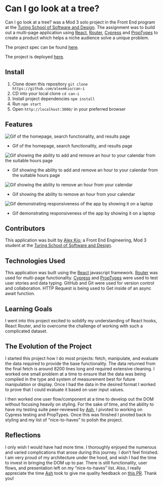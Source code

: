 # Can I go look at a tree?

Can I go look at a tree? was a Mod 3 solo project in the Front End program at the [Turing School of Software and Design](https://turing.io/). The assignment was to build out a multi-page application using [React](https://reactjs.org/), [Router](https://reactrouter.com/), [Cypress](https://www.cypress.io/) and [PropTypes](https://reactjs.org/docs/typechecking-with-proptypes.html) to create a product which helps a niche audience solve a unique problem.

The project spec can be found [here](https://frontend.turing.edu/projects/module-3/niche-audience.html).

The project is deployed [here](https://can-i-alexmkio.vercel.app/).

## Install

1. Clone down this repository `git clone https://github.com/alexmkio/can-i`
2. CD into your local clone `cd can-i`
3. Install project dependencies `npm install`
4. Run `npm start`
5. Open `http://localhost:3000/` in your preferred browser

## Features

![Gif of the homepage, search functionality, and results page](./src/assets/readme01.gif)
* Gif of the homepage, search functionality, and results page

![Gif showing the ability to add and remove an hour to your calendar from the suitable hours page](./src/assets/readme02.gif)
* Gif showing the ability to add and remove an hour to your calendar from the suitable hours page

![Gif showing the ability to remove an hour from your calendar](./src/assets/readme02.gif)
* Gif showing the ability to remove an hour from your calendar

![Gif demonstrating responsiveness of the app by showing it on a laptop](./src/assets/readme04.gif)
* Gif demonstrating responsiveness of the app by showing it on a laptop

## Contributors

This application was built by [Alex Kio](https://github.com/alexmkio/); a Front End Engineering, Mod 3 student at the [Turing School of Software and Design](https://turing.io/).

## Technologies Used

This application was built using the [React](https://reactjs.org/) javascript framework. [Router](https://reactrouter.com/) was used for multi-page functionality. [Cypress](https://www.cypress.io/) and [PropTypes](https://reactjs.org/docs/typechecking-with-proptypes.html) were used to test user stories and data typing. GitHub and Git were used for version control and collaboration. HTTP Request is being used to Get inside of an async await function.

## Learning Goals
I went into this project excited to solidify my understanding of React hooks, React Router, and to overcome the challenge of working with such a complicated dataset.

## The Evolution of the Project
I started this project how I do most projects: fetch, manipulate, and evaluate the data required to provide the base functionality. The data returned from the final fetch is around 8200 lines long and required extensive cleaning. I worked one small problem at a time to ensure that the data was being compiled in the type and system of measurement best for future manipulation or display. Once I had the data in the desired format I worked to prove that I could evaluate it based on user input values.

I then worked one user flow/component at a time to develop out the DOM without focusing heavily on styling. For the sake of time, and the ability to have my testing suite peer-reviewed by [Ash](https://github.com/AshleyOh-bit), I pivoted to working on Cypress testing and PropTypes. Once this was finished I pivoted back to styling and my list of “nice-to-haves” to polish the project.

## Reflections
I only wish I would have had more time. I thoroughly enjoyed the numerous and varied complications that arose during this journey. I don’t feel finished. I am very proud of my architecture under the hood, and wish I had the time to invest in bringing the DOM up to par. There is still functionality, user flows, and presentation left on my “nice-to-haves” list. Also, I really appreciate the time [Ash](https://github.com/AshleyOh-bit) took to give me quality feedback on [this PR](https://github.com/alexmkio/can-i/pull/22). Thank you!
